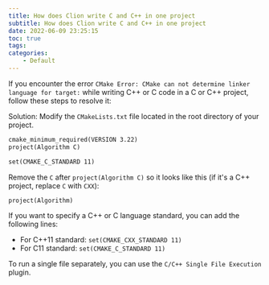 ```yaml
---
title: How does Clion write C and C++ in one project
subtitle: How does Clion write C and C++ in one project
date: 2022-06-09 23:25:15
toc: true
tags: 
categories: 
    - Default
---
```


If you encounter the error `CMake Error: CMake can not determine linker language for target:` while writing C++ or C code in a C or C++ project, follow these steps to resolve it:

Solution:
Modify the `CMakeLists.txt` file located in the root directory of your project.

```markdown
cmake_minimum_required(VERSION 3.22)
project(Algorithm C)

set(CMAKE_C_STANDARD 11)
```

Remove the `C` after `project(Algorithm C)` so it looks like this (if it's a C++ project, replace `C` with `CXX`):

```markdown
project(Algorithm)
```

If you want to specify a C++ or C language standard, you can add the following lines:
- For C++11 standard: `set(CMAKE_CXX_STANDARD 11)`
- For C11 standard: `set(CMAKE_C_STANDARD 11)`

To run a single file separately, you can use the `C/C++ Single File Execution` plugin.